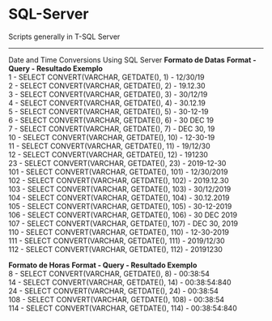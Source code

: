 # SQL-Server
Scripts generally in T-SQL Server

___

Date and Time Conversions Using SQL Server
**Formato de Datas**
**Format - Query                                    - Resultado Exemplo** <br />
  1	     - SELECT CONVERT(VARCHAR, GETDATE(), 1)	  - 12/30/19 <br />
  2	     - SELECT CONVERT(VARCHAR, GETDATE(), 2)	  - 19.12.30 <br />
  3	     - SELECT CONVERT(VARCHAR, GETDATE(), 3)	  - 30/12/19 <br />
  4	     - SELECT CONVERT(VARCHAR, GETDATE(), 4)	  - 30.12.19 <br />
  5	     - SELECT CONVERT(VARCHAR, GETDATE(), 5)	  - 30-12-19 <br />
  6	     - SELECT CONVERT(VARCHAR, GETDATE(), 6)	  - 30 DEC 19 <br />
  7	     - SELECT CONVERT(VARCHAR, GETDATE(), 7)	  - DEC 30, 19 <br />
  10	   - SELECT CONVERT(VARCHAR, GETDATE(), 10)	  - 12-30-19 <br />
  11	   - SELECT CONVERT(VARCHAR, GETDATE(), 11)	  - 19/12/30 <br />
  12	   - SELECT CONVERT(VARCHAR, GETDATE(), 12)	  - 191230 <br />
  23	   - SELECT CONVERT(VARCHAR, GETDATE(), 23)	  - 2019-12-30 <br />
  101    - SELECT CONVERT(VARCHAR, GETDATE(), 101)	- 12/30/2019 <br />
  102    - SELECT CONVERT(VARCHAR, GETDATE(), 102)	- 2019.12.30 <br />
  103    - SELECT CONVERT(VARCHAR, GETDATE(), 103)	- 30/12/2019 <br />
  104    - SELECT CONVERT(VARCHAR, GETDATE(), 104)	- 30.12.2019 <br />
  105    - SELECT CONVERT(VARCHAR, GETDATE(), 105)	- 30-12-2019 <br />
  106    - SELECT CONVERT(VARCHAR, GETDATE(), 106)	- 30 DEC 2019 <br />
  107    - SELECT CONVERT(VARCHAR, GETDATE(), 107)	- DEC 30, 2019 <br />
  110    - SELECT CONVERT(VARCHAR, GETDATE(), 110)	- 12-30-2019 <br />
  111    - SELECT CONVERT(VARCHAR, GETDATE(), 111)	- 2019/12/30 <br />
  112    - SELECT CONVERT(VARCHAR, GETDATE(), 112)	- 20191230 <br />



**Formato de Horas** 
**Format - Query                                    - Resultado Exemplo** <br />
8	  - SELECT CONVERT(VARCHAR, GETDATE(), 8)   - 00:38:54 <br />
14	- SELECT CONVERT(VARCHAR, GETDATE(), 14)  - 00:38:54:840 <br />
24	- SELECT CONVERT(VARCHAR, GETDATE(), 24)  - 00:38:54 <br />
108 - SELECT CONVERT(VARCHAR, GETDATE(), 108) - 00:38:54 <br />
114 - SELECT CONVERT(VARCHAR, GETDATE(), 114) - 00:38:54:840 <br />
